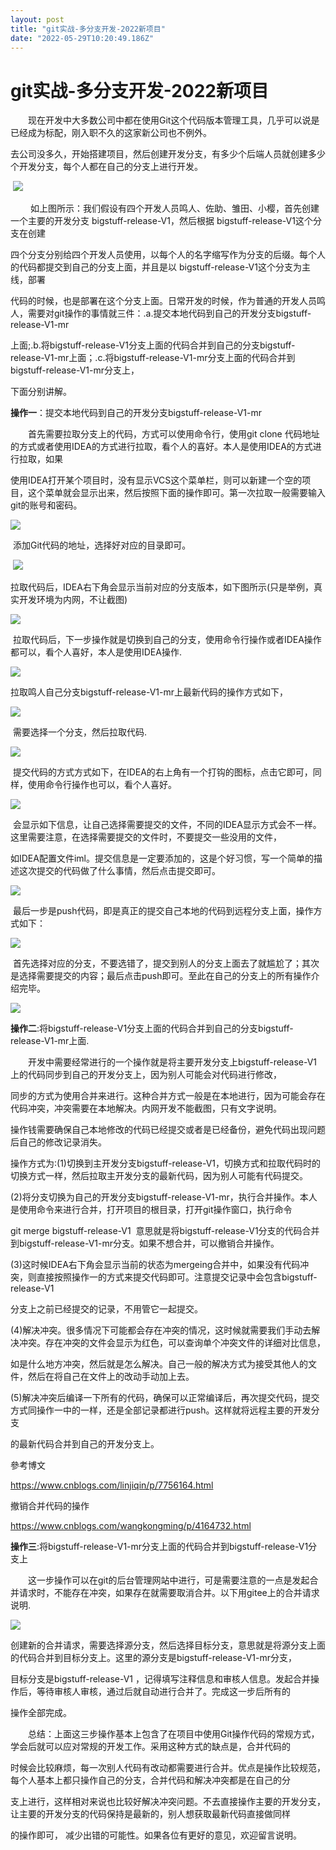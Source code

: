 ```yaml
---
layout: post
title: "git实战-多分支开发-2022新项目"
date: "2022-05-29T10:20:49.186Z"
---
```

git实战-多分支开发-2022新项目
===================

　　现在开发中大多数公司中都在使用Git这个代码版本管理工具，几乎可以说是已经成为标配，刚入职不久的这家新公司也不例外。

去公司没多久，开始搭建项目，然后创建开发分支，有多少个后端人员就创建多少个开发分支，每个人都在自己的分支上进行开发。

 ![](https://img2022.cnblogs.com/blog/2127275/202205/2127275-20220529000746266-1795168220.png)

 　　如上图所示：我们假设有四个开发人员鸣人、佐助、雏田、小樱，首先创建一个主要的开发分支 bigstuff-release-V1，然后根据 bigstuff-release-V1这个分支在创建

四个分支分别给四个开发人员使用，以每个人的名字缩写作为分支的后缀。每个人的代码都提交到自己的分支上面，并且是以 bigstuff-release-V1这个分支为主线，部署

代码的时候，也是部署在这个分支上面。日常开发的时候，作为普通的开发人员鸣人，需要对git操作的事情就三件：.a.提交本地代码到自己的开发分支bigstuff-release-V1-mr

上面;.b.将bigstuff-release-V1分支上面的代码合并到自己的分支bigstuff-release-V1-mr上面；.c.将bigstuff-release-V1-mr分支上面的代码合并到bigstuff-release-V1-mr分支上，

下面分别讲解。

**操作一**：提交本地代码到自己的开发分支bigstuff-release-V1-mr

　　首先需要拉取分支上的代码，方式可以使用命令行，使用git clone 代码地址 的方式或者使用IDEA的方式进行拉取，看个人的喜好。本人是使用IDEA的方式进行拉取，如果

使用IDEA打开某个项目时，没有显示VCS这个菜单栏，则可以新建一个空的项目，这个菜单就会显示出来，然后按照下面的操作即可。第一次拉取一般需要输入git的账号和密码。

![](https://img2022.cnblogs.com/blog/2127275/202205/2127275-20220529091117062-133219648.png)

 添加Git代码的地址，选择好对应的目录即可。

 ![](https://img2022.cnblogs.com/blog/2127275/202205/2127275-20220529090649495-906838153.png)

拉取代码后，IDEA右下角会显示当前对应的分支版本，如下图所示(只是举例，真实开发环境为内网，不让截图)

![](https://img2022.cnblogs.com/blog/2127275/202205/2127275-20220529091555433-10885055.png)

 拉取代码后，下一步操作就是切换到自己的分支，使用命令行操作或者IDEA操作都可以，看个人喜好，本人是使用IDEA操作.

![](https://img2022.cnblogs.com/blog/2127275/202205/2127275-20220529092048262-1227484548.png)

拉取鸣人自己分支bigstuff-release-V1-mr上最新代码的操作方式如下，

![](https://img2022.cnblogs.com/blog/2127275/202205/2127275-20220529091414158-317103821.png)

 需要选择一个分支，然后拉取代码.

![](https://img2022.cnblogs.com/blog/2127275/202205/2127275-20220529092338743-1361593014.png)

 提交代码的方式方式如下，在IDEA的右上角有一个打钩的图标，点击它即可，同样，使用命令行操作也可以，看个人喜好。

![](https://img2022.cnblogs.com/blog/2127275/202205/2127275-20220529092506695-16833730.png)

 会显示如下信息，让自己选择需要提交的文件，不同的IDEA显示方式会不一样。这里需要注意，在选择需要提交的文件时，不要提交一些没用的文件，

如IDEA配置文件iml。提交信息是一定要添加的，这是个好习惯，写一个简单的描述这次提交的代码做了什么事情，然后点击提交即可。

![](https://img2022.cnblogs.com/blog/2127275/202205/2127275-20220529092723660-1557650801.png)

 最后一步是push代码，即是真正的提交自己本地的代码到远程分支上面，操作方式如下：

![](https://img2022.cnblogs.com/blog/2127275/202205/2127275-20220529093345803-1418303885.png)

 首先选择对应的分支，不要选错了，提交到别人的分支上面去了就尴尬了；其次是选择需要提交的内容；最后点击push即可。至此在自己的分支上的所有操作介绍完毕。

![](https://img2022.cnblogs.com/blog/2127275/202205/2127275-20220529093559047-1993559876.png)

**操作二**:将bigstuff-release-V1分支上面的代码合并到自己的分支bigstuff-release-V1-mr上面.

　　开发中需要经常进行的一个操作就是将主要开发分支上bigstuff-release-V1上的代码同步到自己的开发分支上，因为别人可能会对代码进行修改，

同步的方式为使用合并来进行。这种合并方式一般是在本地进行，因为可能会存在代码冲突，冲突需要在本地解决。内网开发不能截图，只有文字说明。

操作钱需要确保自己本地修改的代码已经提交或者是已经备份，避免代码出现问题后自己的修改记录消失。

操作方式为:(1)切换到主开发分支bigstuff-release-V1，切换方式和拉取代码时的切换方式一样，然后拉取主开发分支的最新代码，因为别人可能有代码提交。

(2)将分支切换为自己的开发分支bigstuff-release-V1-mr，执行合并操作。本人是使用命令来进行合并，打开项目的根目录，打开git操作窗口，执行命令

git merge bigstuff-release-V1  意思就是将bigstuff-release-V1分支的代码合并到bigstuff-release-V1-mr分支。如果不想合并，可以撤销合并操作。

(3)这时候IDEA右下角会显示当前的状态为mergeing合并中，如果没有代码冲突，则直接按照操作一的方式来提交代码即可。注意提交记录中会包含bigstuff-release-V1

分支上之前已经提交的记录，不用管它一起提交。

(4)解决冲突。很多情况下可能都会存在冲突的情况，这时候就需要我们手动去解决冲突。存在冲突的文件会显示为红色，可以查询单个冲突文件的详细对比信息，

如是什么地方冲突，然后就是怎么解决。自己一般的解决方式为接受其他人的文件，然后在将自己在文件上的改动手动加上去。

(5)解决冲突后编译一下所有的代码，确保可以正常编译后，再次提交代码，提交方式同操作一中的一样，还是全部记录都进行push。这样就将远程主要的开发分支

的最新代码合并到自己的开发分支上。

參考博文

https://www.cnblogs.com/linjiqin/p/7756164.html

撤销合并代码的操作

https://www.cnblogs.com/wangkongming/p/4164732.html

**操作三**:将bigstuff-release-V1-mr分支上面的代码合并到bigstuff-release-V1分支上

　　这一步操作可以在git的后台管理网站中进行，可是需要注意的一点是发起合并请求时，不能存在冲突，如果存在就需要取消合并。以下用gitee上的合并请求说明.

![](https://img2022.cnblogs.com/blog/2127275/202205/2127275-20220529114505953-190278267.png)

创建新的合并请求，需要选择源分支，然后选择目标分支，意思就是将源分支上面的代码合并到目标分支上。这里的源分支是bigstuff-release-V1-mr分支，

目标分支是bigstuff-release-V1 ，记得填写注释信息和审核人信息。发起合并操作后，等待审核人审核，通过后就自动进行合并了。完成这一步后所有的

操作全部完成。

　　总结：上面这三步操作基本上包含了在项目中使用Git操作代码的常规方式，学会后就可以应对常规的开发工作。采用这种方式的缺点是，合并代码的

时候会比较麻烦，每一次别人代码有改动都需要进行合并。优点是操作比较规范，每个人基本上都只操作自己的分支，合并代码和解决冲突都是在自己的分

支上进行，这样相对来说也比较好解决冲突问题。不去直接操作主要的开发分支，让主要的开发分支的代码保持是最新的，别人想获取最新代码直接做同样

的操作即可， 减少出错的可能性。如果各位有更好的意见，欢迎留言说明。